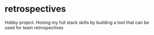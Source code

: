 # retrospectives
Hobby project. Honing my full stack skills by building a tool that can be used for team retrospectives

